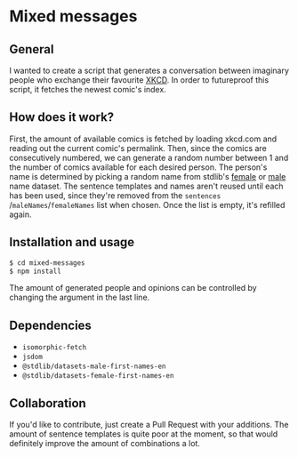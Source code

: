 # Mixed messages

## General

I wanted to create a script that generates a conversation between imaginary people who exchange their favourite [XKCD](https://xkcd.com). In order to futureproof this script, it fetches the newest comic's index.

## How does it work?

First, the amount of available comics is fetched by loading xkcd.com and reading out the current comic's permalink. Then, since the comics are consecutively numbered, we can generate a random number between 1 and the number of comics available for each desired person. The person's name is determined by picking a random name from stdlib's [female](https://www.npmjs.com/package/@stdlib/datasets-female-first-names-en) or [male](https://www.npmjs.com/package/@stdlib/datasets-male-first-names-en) name dataset. The sentence templates and names aren't reused until each has been used, since they're removed from the `sentences` /`maleNames`/`femaleNames` list when chosen. Once the list is empty, it's refilled again.

## Installation and usage

```bash
$ cd mixed-messages
$ npm install
```

  The amount of generated people and opinions can be controlled by changing the argument in the last line.

## Dependencies

- `isomorphic-fetch`
- `jsdom`
- `@stdlib/datasets-male-first-names-en`
- `@stdlib/datasets-female-first-names-en`

## Collaboration

If you'd like to contribute, just create a Pull Request with your additions. The amount of sentence templates is quite poor at the moment, so that would definitely improve the amount of combinations a lot.

